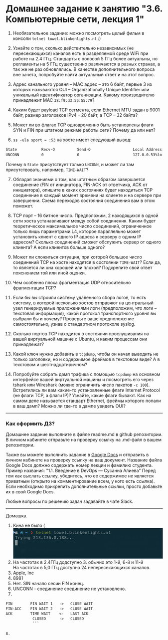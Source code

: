 # Домашнее задание к занятию "3.6. Компьютерные сети, лекция 1"

1. Необязательное задание:
можно посмотреть целый фильм в консоли `telnet towel.blinkenlights.nl` :)

1. Узнайте о том, сколько действительно независимых (не пересекающихся) каналов есть в разделяемой среде WiFi при работе на 2.4 ГГц. Стандарты с полосой 5 ГГц более актуальны, но регламенты на 5 ГГц существенно различаются в разных странах, а так же не раз обновлялись. В качестве дополнительного вопроса вне зачета, попробуйте найти актуальный ответ и на этот вопрос.

1. Адрес канального уровня – MAC адрес – это 6 байт, первые 3 из которых называются OUI – Organizationally Unique Identifier или уникальный идентификатор организации. Какому производителю принадлежит MAC `38:f9:d3:55:55:79`?

1. Каким будет payload TCP сегмента, если Ethernet MTU задан в 9001 байт, размер заголовков IPv4 – 20 байт, а TCP – 32 байта?

1. Может ли во флагах TCP одновременно быть установлены флаги SYN и FIN при штатном режиме работы сети? Почему да или нет?

1. `ss -ula sport = :53` на хосте имеет следующий вывод:

```bash
State           Recv-Q          Send-Q                   Local Address:Port                     Peer Address:Port          Process
UNCONN          0               0                        127.0.0.53%lo:domain                        0.0.0.0:*
```

Почему в `State` присутствует только `UNCONN`, и может ли там присутствовать, например, `TIME-WAIT`?

7. Обладая знаниями о том, как штатным образом завершается соединение (FIN от инициатора, FIN-ACK от ответчика, ACK от инициатора), опишите в каких состояниях будет находиться TCP соединение в каждый момент времени на клиенте и на сервере при завершении. Схема переходов состояния соединения вам в этом поможет.

1. TCP порт – 16 битное число. Предположим, 2 находящихся в одной сети хоста устанавливают между собой соединения. Каким будет теоретическое максимальное число соединений, ограниченное только лишь параметрами L4, которое параллельно может установить клиент с одного IP адреса к серверу с одним IP адресом? Сколько соединений сможет обслужить сервер от одного клиента? А если клиентов больше одного?

1. Может ли сложиться ситуация, при которой большое число соединений TCP на хосте находятся в состоянии  `TIME-WAIT`? Если да, то является ли она хорошей или плохой? Подкрепите свой ответ пояснением той или иной оценки.

1. Чем особенно плоха фрагментация UDP относительно фрагментации TCP?

1. Если бы вы строили систему удаленного сбора логов, то есть систему, в которой несколько хостов отправяют на центральный узел генерируемые приложениями логи (предположим, что логи – текстовая информация), какой протокол транспортного уровня вы выбрали бы и почему? Проверьте ваше предположение самостоятельно, узнав о стандартном протоколе syslog.

1. Сколько портов TCP находится в состоянии прослушивания на вашей виртуальной машине с Ubuntu, и каким процессам они принадлежат?

1. Какой ключ нужно добавить в `tcpdump`, чтобы он начал выводить не только заголовки, но и содержимое фреймов в текстовом виде? А в текстовом и шестнадцатиричном?

1. Попробуйте собрать дамп трафика с помощью `tcpdump` на основном интерфейсе вашей виртуальной машины и посмотреть его через tshark или Wireshark (можно ограничить число пакетов `-c 100`). Встретились ли вам какие-то установленные флаги Internet Protocol (не флаги TCP, а флаги IP)? Узнайте, какие флаги бывают. Как на самом деле называется стандарт Ethernet, фреймы которого попали в ваш дамп? Можно ли где-то в дампе увидеть OUI?


 ---

### Как оформить ДЗ?

Домашнее задание выполните в файле readme.md в github репозитории. В личном кабинете отправьте на проверку ссылку на .md-файл в вашем репозитории.

Также вы можете выполнить задание в [Google Docs](https://docs.google.com/document/u/0/?tgif=d) и отправить в личном кабинете на проверку ссылку на ваш документ.
Название файла Google Docs должно содержать номер лекции и фамилию студента. Пример названия: "1.1. Введение в DevOps — Сусанна Алиева"
Перед тем как выслать ссылку, убедитесь, что ее содержимое не является приватным (открыто на комментирование всем, у кого есть ссылка).
Если необходимо прикрепить дополнительные ссылки, просто добавьте их в свой Google Docs.

Любые вопросы по решению задач задавайте в чате Slack.

---
Домашка.  
1.  Кина не было (  
![photo](muv.png)  
2.  На частотах в 2.4ГГц додступно 3. обычно это 1-й, 6-й и 11-й  
  На частотах в 5,0 ГГц доступно 24 непересекающихся каналов.
3.  Apple, Inc  
4.  8981  
5.  Нет. SIN начало сесии FIN конец.  
6.  UNCONN - соединение соединение не установлено.  
7.
```Client           Server        
FIN        FIN WAIT 1   ->   CLOSE WAIT  
FIN-ACC    FIN WAIT 2   ->   CLOSE WAIT   
ACK        TIME WAIT    <-   LAST ACK  
            CLOSED      ->   CLOSED  
            ```

8.  
